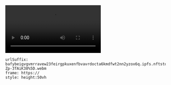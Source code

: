 
<video controls>
  <source src="https://bafybeigvgvmrravew23feirgpkuxenfbvavrdocta6kmdfwt2nn2yzox6q.ipfs.nftstorage.link/Learn%20Korean%20While%20You%20Sleep%20★%20Sleep%20Learning%20★%20Studying%20Korean%20Numbers%20%5B-Zp-3TAiK38%5D.webm" type="video/mp4">
</video>

```custom-frames
urlSuffix: bafybeigvgvmrravew23feirgpkuxenfbvavrdocta6kmdfwt2nn2yzox6q.ipfs.nftstorage.link/Learn%20Korean%20While%20You%20Sleep%20★%20Sleep%20Learning%20★%20Studying%20Korean%20Numbers%20%5B-Zp-3TAiK38%5D.webm
frame: https://
style: height:50vh
```
